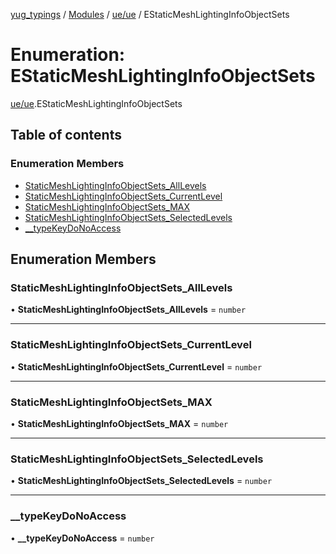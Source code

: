 [yug_typings](../README.md) / [Modules](../modules.md) / [ue/ue](../modules/ue_ue.md) / EStaticMeshLightingInfoObjectSets

# Enumeration: EStaticMeshLightingInfoObjectSets

[ue/ue](../modules/ue_ue.md).EStaticMeshLightingInfoObjectSets

## Table of contents

### Enumeration Members

- [StaticMeshLightingInfoObjectSets\_AllLevels](ue_ue.EStaticMeshLightingInfoObjectSets.md#staticmeshlightinginfoobjectsets_alllevels)
- [StaticMeshLightingInfoObjectSets\_CurrentLevel](ue_ue.EStaticMeshLightingInfoObjectSets.md#staticmeshlightinginfoobjectsets_currentlevel)
- [StaticMeshLightingInfoObjectSets\_MAX](ue_ue.EStaticMeshLightingInfoObjectSets.md#staticmeshlightinginfoobjectsets_max)
- [StaticMeshLightingInfoObjectSets\_SelectedLevels](ue_ue.EStaticMeshLightingInfoObjectSets.md#staticmeshlightinginfoobjectsets_selectedlevels)
- [\_\_typeKeyDoNoAccess](ue_ue.EStaticMeshLightingInfoObjectSets.md#__typekeydonoaccess)

## Enumeration Members

### StaticMeshLightingInfoObjectSets\_AllLevels

• **StaticMeshLightingInfoObjectSets\_AllLevels** = `number`

___

### StaticMeshLightingInfoObjectSets\_CurrentLevel

• **StaticMeshLightingInfoObjectSets\_CurrentLevel** = `number`

___

### StaticMeshLightingInfoObjectSets\_MAX

• **StaticMeshLightingInfoObjectSets\_MAX** = `number`

___

### StaticMeshLightingInfoObjectSets\_SelectedLevels

• **StaticMeshLightingInfoObjectSets\_SelectedLevels** = `number`

___

### \_\_typeKeyDoNoAccess

• **\_\_typeKeyDoNoAccess** = `number`
